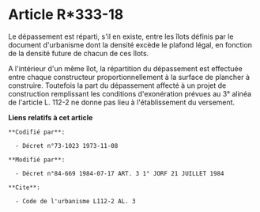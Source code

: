 # Article R*333-18

Le dépassement est réparti, s'il en existe, entre les îlots définis par le document d'urbanisme dont la densité excède le
plafond légal, en fonction de la densité future de chacun de ces îlots.

A l'intérieur d'un même îlot, la répartition du dépassement est effectuée entre chaque constructeur proportionnellement à la
surface de plancher à construire. Toutefois la part du dépassement affecté à un projet de construction remplissant les
conditions d'exonération prévues au 3° alinéa de l'article L. 112-2 ne donne pas lieu à l'établissement du versement.

**Liens relatifs à cet article**

	**Codifié par**:

	  - Décret n°73-1023 1973-11-08

	**Modifié par**:

	  - Décret n°84-669 1984-07-17 ART. 3 1° JORF 21 JUILLET 1984

	**Cite**:

	  - Code de l'urbanisme L112-2 AL. 3
